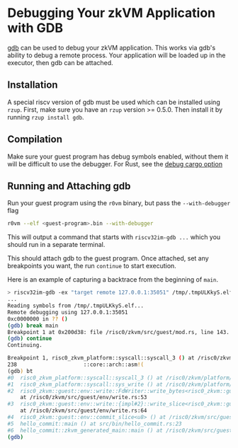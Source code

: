 # Debugging Your zkVM Application with GDB

[gdb][gdb] can be used to debug your zkVM application. This
works via gdb's ability to debug a remote process. Your application will be loaded up in the
executor, then gdb can be attached.

## Installation
A special riscv version of gdb must be used which can be installed using `rzup`.  First, make sure
you have an `rzup` version >= 0.5.0. Then install it by running `rzup install gdb`.

## Compilation
Make sure your guest program has debug symbols enabled, without them it will be difficult to use the
debugger. For Rust, see the [debug cargo option][debug cargo option]

## Running and Attaching gdb
Run your guest program using the `r0vm` binary, but pass the `--with-debugger` flag
```bash
r0vm --elf <guest-program>.bin --with-debugger
```

This will output a command that starts with `riscv32im-gdb ...` which you should run in a separate
terminal.

This should attach gdb to the guest program. Once attached, set any breakpoints you want, the run
`continue` to start execution.

Here is an example of capturing a backtrace from the beginning of `main`.
```bash
> riscv32im-gdb -ex "target remote 127.0.0.1:35051" /tmp/.tmpULKkyS.elf
...
Reading symbols from /tmp/.tmpULKkyS.elf...
Remote debugging using 127.0.0.1:35051
0xc0000000 in ?? ()
(gdb) break main
Breakpoint 1 at 0x200d38: file /risc0/zkvm/src/guest/mod.rs, line 143.
(gdb) continue
Continuing.

Breakpoint 1, risc0_zkvm_platform::syscall::syscall_3 () at /risc0/zkvm/platform/src/syscall.rs:238
238                     ::core::arch::asm!(
(gdb) bt
#0  risc0_zkvm_platform::syscall::syscall_3 () at /risc0/zkvm/platform/src/syscall.rs:238
#1  risc0_zkvm_platform::syscall::sys_write () at /risc0/zkvm/platform/src/syscall.rs:685
#2  risc0_zkvm::guest::env::write::FdWriter::write_bytes<risc0_zkvm::guest::env::journal::{closure_env#0}> ()
    at /risc0/zkvm/src/guest/env/write.rs:53
#3  risc0_zkvm::guest::env::write::{impl#2}::write_slice<risc0_zkvm::guest::env::journal::{closure_env#0},u8> ()
    at /risc0/zkvm/src/guest/env/write.rs:64
#4  risc0_zkvm::guest::env::commit_slice<u8> () at /risc0/zkvm/src/guest/env/mod.rs:398
#5  hello_commit::main () at src/bin/hello_commit.rs:23
#6  hello_commit::zkvm_generated_main::main () at /risc0/zkvm/src/guest/mod.rs:143
(gdb)
```

[gdb]: https://en.wikipedia.org/wiki/GNU_Debugger
[debug cargo option]: https://doc.rust-lang.org/cargo/reference/profiles.html#debug
